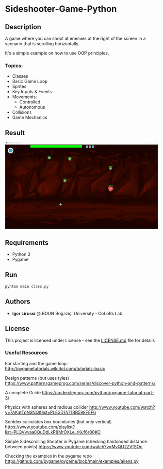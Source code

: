 # Sideshooter-Game-Python
## Description 
A game where you can shoot at enemies at the right of the screen in a scenario that is scrolling horizontally.

It's a simple example on how to use OOP principles.
### Topics:
- Classes 
- Basic Game Loop
- Sprites
- Key Inputs & Events
- Movements:
	- Controlled
	- Autonomous
- Collisions
- Game Mechanics

## Result
![Result](./img/result.gif)

## Requirements
- Python 3
- Pygame

## Run
```bash
pyhton main class.py
```

## Authors
* **Igor Lirussi** @ BOUN Boğaziçi University - CoLoRs Lab

## License
This project is licensed under License - see the [LICENSE.md](LICENSE.md) file for details

### Useful Resources

For starting and the game loop:
 http://pygametutorials.wikidot.com/tutorials-basic

Design patterns (but uses tyles)
 https://www.patternsgameprog.com/series/discover-python-and-patterns/

A complete Guide
 https://coderslegacy.com/python/pygame-tutorial-part-3/

Physics with spheres and radious collider
 http://www.youtube.com/watch?v=7AKatTpNSNQ&list=PLE3D1A71BB598FEF6

Sentdex calculates box boundaries (but only vertical)
 https://www.youtube.com/playlist?list=PLQVvvaa0QuDdLkP8MrOXLe_rKuf6r80KO

Simple Sidescrolling Shooter in Pygame (checking hardcoded distance between points)
 https://www.youtube.com/watch?v=MvQU2ZVfSOo

Checking the examples in the pygame repo
 https://github.com/pygame/pygame/blob/main/examples/aliens.py